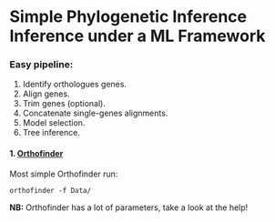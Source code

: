 # Simple Phylogenetic Inference Inference under a ML Framework 

### Easy pipeline:

1. Identify orthologues genes.
2. Align genes.
3. Trim genes (optional).
4. Concatenate single-genes alignments.
5. Model selection.
6. Tree inference.

#### 1. [Orthofinder](https://github.com/davidemms/OrthoFinder)

Most simple Orthofinder run:

```
orthofinder -f Data/
```

**NB:** Orthofinder has a lot of parameters, take a look at the help!

